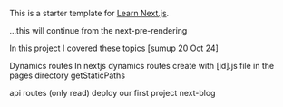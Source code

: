 This is a starter template for [Learn Next.js](https://nextjs.org/learn).

...this will continue from the next-pre-rendering

In this project I covered these topics          [sumup 20 Oct 24]

Dynamics routes
In nextjs dynamics routes create with [id].js file in the pages directory
getStaticPaths

api routes (only read)
deploy our first project next-blog